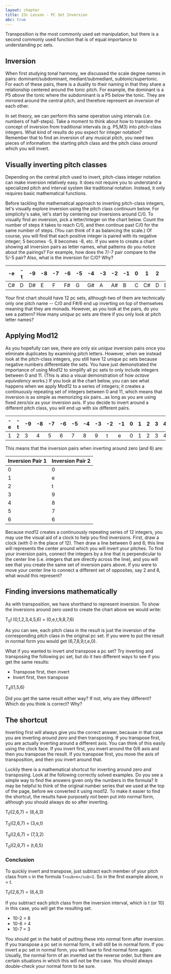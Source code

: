 ```yaml
---
layout: chapter
title: 23c Lesson - PC Set Inversion
abc: true
---
```


Transposition is the most commonly used set manipulation, but there is a second commonly used function that is of equal importance to understanding pc sets.

## Inversion

When first studying tonal harmony, we discussed the scale degree names in pairs: dominant/subdominant, mediant/submediant, subtonic/supertonic. For each of these pairs, there is a duality to their naming in that they share a relationship centered around the tonic pitch. For example, the dominant is a P5 *above* the tonic where the subdominant is a P5 *below* the tonic. They are mirrored around the central pitch, and therefore represent an *inversion* of each other.

In set theory, we can perform this same operation using intervals (i.e. numbers of half-steps). Take a moment to think about how to translate the concept of inversion from traditional intervals (e.g. P5,M3) into pitch-class integers. What kind of results do you expect for integer notation? Remember that to find an inversion of any musical pitch, you need two pieces of information: the starting pitch class and the pitch class *around* which you will invert. 

## Visually inverting pitch classes

Depending on the central pitch used to invert, pitch-class integer notation can make inversion relatively easy. It does not require you to understand a specialized pitch and interval system like traditional notation. Instead, it only requires basic mathematical functions. 

Before tackling the mathematical approach to inverting pitch-class integers, let's visually explore inversion using the pitch class continuum below. For simplicity's sake, let's start by centering our inversions around C/0. To visually find an inversion, pick a letter/integer on the chart below. Count the number of steps it takes to reach C/0, and then continue past C/0 for the same number of steps. (You can think of it as balancing the scale.) Of course, you will find that each positive integer is paired with its negative integer; 5 becomes -5, 8 becomes -8, etc. If you were to create a chart showing all inversion pairs as letter names, what patterns do you notice about the pairings? For example, how does the 7/-7 pair compare to the 5/-5 pair? Also, what is the inversion for C/0? Why?

-e | -t | -9 | -8 | -7 | -6 | -5 | -4 | -3 | -2 | -1 | 0 | 1 | 2 | 3 | 4 | 5 | 6 | 7 | 8 | 9 | t | e
 --- | --- | --- | --- | --- | --- | --- | --- | --- | --- | --- | --- | --- | --- | --- | --- | --- | --- | --- | --- | --- | --- | ---
 C# | D | D# | E | F | F# | G | G# | A | A# | B | C |  C# | D | D# | E | F | F# | G | G# | A | A# | B

Your first chart should have 12 pc sets, although two of them are technically only one pitch name -- C/0 and F#/6 end up inverting on top of themselves meaning that they are monads. However, as you look at the pairs, do you see a pattern? How many *unique* pc sets are there if you only look at pitch letter names?

## Applying Mod12

As you hopefully can see, there are only six *unique* inversion pairs once you eliminate duplicates by examining pitch letters. However, when we instead look at the pitch-class integers, you still have 12 unique pc sets because negative numbers differentiate the sets. You have just demonstrated the importance of using Mod12 to simplify all pc sets to only include integers between 0 and 11. (This is also a visual demonstration of how *octave equivalency* works.) If you look at the chart below, you can see what happens when we apply Mod12 to a series of integers; it creates a continuously repeating set of integers between 0 and 11, which means that inversion is as simple as memorizing six pairs...as long as you are using fixed zero/six as your inversion axis. If you decide to invert around a different pitch class, you will  end up with six different pairs.

-e | -t | -9 | -8 | -7 | -6 | -5 | -4 | -3 | -2 | -1 | 0 | 1 | 2 | 3 | 4 | 5 | 6 | 7 | 8 | 9 | t | e
 --- | --- | --- | --- | --- | --- | --- | --- | --- | --- | --- | --- | --- | --- | --- | --- | --- | --- | --- | --- | --- | --- | ---
 1 | 2 | 3 | 4 | 5 | 6 | 7 | 8 | 9 | t | e | 0 | 1 | 2 | 3 | 4 | 5 | 6 | 7 | 8 | 9 | t | e

 This means that the inversion pairs when inverting around zero (and 6) are:

 Inversion Pair 1 | Inversion Pair 2
 --- | ---
 0 | 0
 1 | e
 2 | t
 3 | 9
 4 | 8
 5 | 7
 6 | 6

Because mod12 creates a continuously repeating series of 12 integers, you may use the visual aid of a clock to help you find inversions. First, draw a clock (with 0 in the place of 12). Then draw a line between 0 and 6; this line will represents the center around which you will invert your pitches. To find your inversion pairs, connect the integers by a line that is perpendicular to the center line (i.e. integers that are directly across the line), and you will see that you create the same set of inversion pairs above. If you were to move your center line to connect a different set of opposites, say 2 and 8, what would this represent?

## Finding inversions mathematically

As with transposition, we have shorthand to represent inversion. To show the inversions around zero used to create the chart above we would write:

T<sub>0</sub>I (0,1,2,3,4,5,6) = (0,e,t,9,8,7,6)

As you can see, each pitch class in the result is just the inversion of the corresponding pitch class in the original pc set. If you were to put the result in normal form you would get (6,7,8,9,t,e,0).

What if you wanted to invert *and* transpose a pc set? Try inverting and transposing the following pc set, but do it two different ways to see if you get the same results:
- Transpose first, then invert
- Invert first, then transpose

T<sub>4</sub>I(1,5,6)

Did you get the same result either way? If not, why are they different? Which do you think is correct? Why?

## The shortcut

Inverting first will always give you the correct answer, because in that case you are inverting *around zero* and then transposing. If you transpose first, you are actually inverting around a different axis. You can think of this easily using the clock face. If you invert first, you invert around the 0/6 axis and then you transpose the result. If you transpose first, you move the axis of transposition, and then you invert around that.

Luckily there is a mathematical shortcut for inverting around zero and transposing. Look at the following correctly solved examples. Do you see a simple way to find the answers given only the numbers in the formula? It may be helpful to think of the original number series that we used at the top of the page, before we converted it using mod12. To make it easier to find the shortcut, the results have purposely *not* been put into normal form, although you should always do so after inverting.

T<sub>t</sub>I(2,6,7) = (8,4,3)

T<sub>5</sub>I(2,6,7) = (3,e,t)

T<sub>9</sub>I(2,6,7) = (7,3,2)

T<sub>0</sub>I(2,6,7) = (t,6,5)

### Conclusion

To quickly invert and transpose, just subtract each member of your pitch class from `n` in the formula `T<sub>n</sub>I`. So in the first example above, n = t.

T<sub>t</sub>I(2,6,7) = (8,4,3)

If you subtract each pitch class from the inversion interval, which is t (or 10) in this case, you will get the resulting set.

- 10-2 = 8
- 10-6 = 4
- 10-7 = 3

You should get in the habit of putting these into normal form after inversion. If you transpose a pc set in normal form, it will still be in normal form. If you invert a pc set in normal form, you will have to find normal form again. Usually, the normal form of an inverted set the reverse order, but there are certain situations in which this will not be the case. You should always double-check your normal form to be sure.